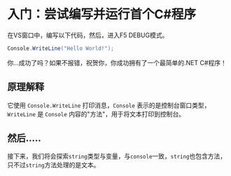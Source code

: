 # 入门：尝试编写并运行首个C#程序
在VS窗口中，编写以下代码，然后，进入F5 DEBUG模式。
```C#
Console.WriteLine("Hello World!");
```
你...成功了吗？如果不报错，祝贺你，你成功拥有了一个最简单的.NET C#程序！
## 原理解释
它使用 `Console.WriteLine` 打印消息，`Console` 表示的是控制台窗口类型，`WriteLine` 是 `Console` 内容的"方法"，用于将文本打印到控制台。
## 然后.....
接下来，我们将会探索`string`类型与变量，与`console`一致，`string`也包含方法，只不过`string`方法处理的是文本。